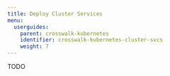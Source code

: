 ```yaml
---
title: Deploy Cluster Services
menu:
  userguides:
    parent: crosswalk-kubernetes
    identifier: crosswalk-kubernetes-cluster-svcs
    weight: 7
---
```


TODO
